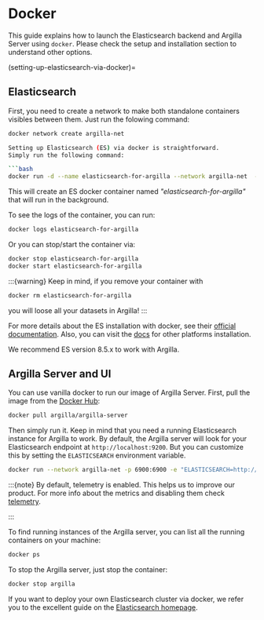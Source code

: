 # Docker

This guide explains how to launch the Elasticsearch backend and Argilla Server using `docker`. Please check the setup and installation section to understand other options.

(setting-up-elasticsearch-via-docker)=
## Elasticsearch

First, you need to create a network to make both standalone containers visibles between them.
Just run the folowing command:
```bash
docker network create argilla-net

Setting up Elasticsearch (ES) via docker is straightforward.
Simply run the following command:

```bash
docker run -d --name elasticsearch-for-argilla --network argilla-net  -p 9200:9200 -p 9300:9300 -e "ES_JAVA_OPTS=-Xms512m -Xmx512m" -e "discovery.type=single-node" docker.elastic.co/elasticsearch/elasticsearch:8.5.3
```

This will create an ES docker container named *"elasticsearch-for-argilla"* that will run in the background.

To see the logs of the container, you can run:

```bash
docker logs elasticsearch-for-argilla
```

Or you can stop/start the container via:

```bash
docker stop elasticsearch-for-argilla
docker start elasticsearch-for-argilla
```

:::{warning}
Keep in mind, if you remove your container with
```bash
docker rm elasticsearch-for-argilla
```
you will loose all your datasets in Argilla!
:::

For more details about the ES installation with docker, see their [official documentation](https://www.elastic.co/guide/en/elasticsearch/reference/8.5/docker.html).
Also, you can visit the [docs](https://www.elastic.co/guide/en/elasticsearch/reference/8.5/install-elasticsearch.html#elasticsearch-install-packages) for other
platforms installation.

We recommend ES version 8.5.x to work with Argilla.

## Argilla Server and UI

You can use vanilla docker to run our image of Argilla Server.
First, pull the image from the [Docker Hub](https://hub.docker.com/):

```bash
docker pull argilla/argilla-server
```

Then simply run it.
Keep in mind that you need a running Elasticsearch instance for Argilla to work.
By default, the Argilla server will look for your Elasticsearch endpoint at `http://localhost:9200`.
But you can customize this by setting the `ELASTICSEARCH` environment variable.

```bash
docker run --network argilla-net -p 6900:6900 -e "ELASTICSEARCH=http://elasticsearch-for-argilla:9200" --name argilla argilla/argilla-server
```
:::{note}
By default, telemetry is enabled. This helps us to improve our product. For more info about the metrics and disabling them check [telemetry](../../reference/telemetry.md).

:::

To find running instances of the Argilla server, you can list all the running containers on your machine:

```bash
docker ps
```

To stop the Argilla server, just stop the container:

```bash
docker stop argilla
```

If you want to deploy your own Elasticsearch cluster via docker, we refer you to the excellent guide on the [Elasticsearch homepage](https://www.elastic.co/guide/en/elasticsearch/reference/current/docker.html).

